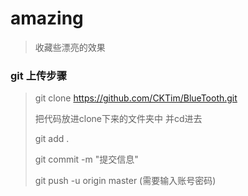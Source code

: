 # amazing

>收藏些漂亮的效果

### git 上传步骤

>git clone https://github.com/CKTim/BlueTooth.git
>
>把代码放进clone下来的文件夹中 并cd进去
>
>git add .
>
>git commit  -m  "提交信息"
>
>git push -u origin master   (需要输入账号密码)
>
